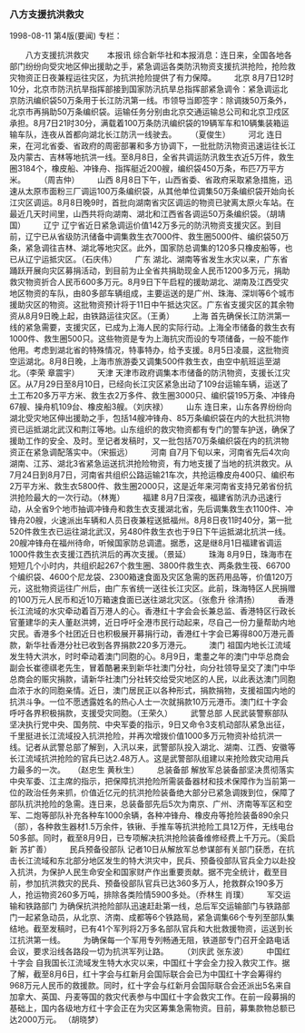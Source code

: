### 八方支援抗洪救灾

1998-08-11
第4版(要闻)
专栏：

　　八方支援抗洪救灾
　　本报讯  综合新华社和本报消息：连日来，全国各地各部门纷纷向受灾地区伸出援助之手，紧急调运各类防汛物资支援抗洪抢险，抢险救灾物资正日夜兼程运往灾区，为抗洪抢险提供了有力保障。
　　北京
    8月7日12时10分，北京市防汛抗旱指挥部接到国家防汛抗旱总指挥部紧急调令：紧急调运北京防汛编织袋50万条用于长江防汛第一线。市领导当即签字：除调拨50万条外，北京市再捐助50万条编织袋。运输任务分别由北京交通运输总公司和北京卫戍区承担。8月7日21时30分，满载着100万条防汛编织袋的19辆军车和10辆集装箱运输车队，连夜从首都向湖北长江防汛一线驶去。
　　（夏俊生）
　　河北
    连日来，在河北省委、省政府的周密部署和多方协调下，一批批防汛物资迅速运往长江及内蒙古、吉林等地抗洪一线。至8月8日，全省共调运防汛救生衣近5万件，救生圈3184个，橡皮船、冲锋舟、指挥艇近200艘，编织袋450万条，布匹7万平方米。
　　（周吉仲）
　　山西
    8月8日下午，山西省委、省政府采取紧急措施，迅速从太原市面粉三厂调运100万条编织袋，从其他单位调集50万条编织袋开始向长江灾区调运。8月8日晚9时，首批向湖南省灾区调运的物资已驶离太原火车站。在最近几天时间里，山西共将向湖南、湖北和江西省各调运50万条编织袋。（胡靖国）
　　辽宁
    辽宁省近日紧急调运价值142万多元的防汛物资支援灾区。到目前，辽宁已从省级防汛储备中调集救生衣7000件、救生圈5000件、编织袋50万条，紧急调往吉林、湖北等地灾区。此外，国家防总调集的120多只橡皮船等，也已从辽宁运抵灾区。（石庆伟）
　　广东
    湖北、湖南等省发生水灾以来，广东省踊跃开展向灾区募捐活动，到目前为止全省共捐助现金人民币1200多万元，捐助救灾物资折合人民币600多万元。8月9日下午启程的援助湖北、湖南及江西受灾地区物资的车队，由80多部车辆组成，主要运送的是广州、珠海、深圳等6个城市援助灾区的物资。这批物资预计将于11日中午抵达灾区。广东省支援灾区的其余物资从8月9日晚上起，由铁路运往灾区。（王勇）
　　上海
    首先确保长江防洪第一线的紧急需要，支援灾区，已成为上海人民的实际行动。上海全市储备的救生衣有1000件、救生圈500只。这些物资是专为上海抗灾而设的专项储备，一般不能作他用。考虑到湖北省的特殊情况，特事特办，给予支援。8月5日凌晨，这批物资空运湖北。8月8日晚，上海市旅游委又调集500件救生衣，由空中航班运至湖北。（李荣  章震宇）
　　天津
    天津市政府调集本市储备的防汛物资，支援长江灾区。从7月29日至8月10日，已经向长江灾区紧急出动了109台运输车辆，运送了土工布20多万平方米、救生衣2万多件、救生圈3000只、编织袋195万条、冲锋舟67艘、操舟机109台、橡皮船3艘。（刘庆禄）
　　山东
    连日来，山东各界纷纷向湖北受灾地区伸出援助之手，包括14艘冲锋舟、85万条编织袋在内的大批抗洪物资已运抵湖北武汉和荆江等地。山东组织的救灾物资都有专门的警车护送，确保了援助工作的安全、及时。至记者发稿时，又一批包括70万条编织袋在内的抗洪物资正在紧急调配落实中。（宋振远）
　　河南
    自7月下旬以来，河南省先后4次向湖南、江苏、湖北3省紧急运送抗洪抢险物资，有力地支援了当地的抗洪救灾。从7月24日到8月7日，河南省共组织公路运输21车次，共抢运橡皮舟400只、编织布2万平方米、救生衣5800件、救生圈2000只，这是近年来河南省支持兄弟省份抗洪抢险最大的一次行动。（林嵬）
　　福建
    8月7日深夜，福建省防汛办迅速行动，从全省9个地市抽调冲锋舟和救生衣支援湖北省，先后调集救生衣1100件、冲锋舟20艘，火速派出车辆和人员日夜兼程送抵福州。8月8日夜11时40分，第一批520件救生衣已运往湖北武汉，另480件救生衣也于9日下午运抵湖北抗洪一线。20艘冲锋舟在福州待命，听候国家防总调遣。据悉，这是继8月1日福建省调运1000件救生衣支援江西抗洪后的再次支援。（景延）
　　珠海
    8月9日，珠海市在短短几个小时内，共组织起267个救生圈、3800件救生衣、两条救生筏、66700个编织袋、4600个尼龙袋、2300箱速食面及灾区急需的医药用品等，价值120万元，这批物资运往广州后，由广东省统一送往长江灾区。此前，珠海特区人民捐赠的100万元人民币和近10万箱速食面已送往湖北灾区。（张愈升  徐清扬）
　　香港
    长江流域的水灾牵动着百万港人的心。香港红十字会会长兼总监、香港特区行政长官董建华的夫人董赵洪娉，近日呼吁全港市民行动起来，尽自己一份力量帮助内地灾民。香港多个社团近日也积极展开募捐行动，香港红十字会已筹得800万港元善款，新华社香港分社已收到各界捐款220多万港元。
　　澳门
    祖国内地长江流域发生特大洪水，时时牵动着澳门同胞的心。8月9日，耄耋之年的澳门中华总商会副会长崔德祺老先生，冒着酷暑来到新华社澳门分社，向分社领导呈交了澳门中华总商会的赈灾捐款，请新华社澳门分社转交给受灾地区的人民，以此表达澳门同胞血浓于水的同胞亲情。近日，澳门居民正以各种形式，捐款捐物，支援祖国内地的抗洪斗争。一位不愿透露姓名的热心人士一次就捐款10万元港币。澳门红十字会呼吁各界积极捐款，支援受灾同胞。（王荣久）
　　武警总部
    人民武装警察部队坚决执行党中央、国务院、中央军委的指示，9日又命令3支机动部队紧急出征，千里挺进长江流域投入抗洪抢险，并再次增拨价值1000多万元物资补给抗洪一线。记者从武警总部了解到，入汛以来，武警部队投入湖北、湖南、江西、安徽等长江流域抗洪抢险的官兵已达2.48万人。这是武警部队组建以来抢险救灾动用兵力最多的一次。　　（赵忠生  黄秋生）
　　总装备部
    解放军总装备部坚决贯彻落实中央军委、江主席的指示，把保障抗洪抢险所需装备器材和技术保障作为当前第一位的政治任务来抓，价值近亿元的抗洪抢险装备绝大部分已紧急调拨到位，保障了部队抗洪抢险的急需。连日来，总装备部先后5次为南京、广州、济南等军区和空军、二炮等部队补充各种车1000余辆，各种冲锋舟、橡皮舟等抢险装备890余只（部），各种救生器材1.5万余件，铁锹、手推车等抗洪抢险工具12万件，无线电台50多部。同时，截至8月9日，已专项解决抗洪抢险装备维修经费上千万元。（奚启新  苏扩善）
　　民兵预备役部队
    记者10日从解放军总参谋部有关部门获悉，在抗击长江流域和东北部分地区发生的特大洪灾中，民兵、预备役部队官兵全力以赴投入抗洪，为保护人民生命安全和国家财产作出重要贡献。据不完全统计，截至目前，参加抗洪救灾的民兵、预备役部队官兵已达360多万人，抢救群众190多万人，抢运物资260多万吨，排除各类险情5900多处。（乔林生  肖璞）
　　军交运输和铁路部门
    为确保抗洪抢险部队迅速赶赴第一线，总后军交运输部门与铁路部门一起紧急动员，从北京、济南、成都等6个铁路局，紧急调集66个专列至部队集结地。截至发稿时，已有41个军列将2万多名部队官兵和大批救援物资，运送到长江抗洪第一线。
　　为确保每一个军用专列畅通无阻，铁道部专门召开全路电话会议，要求沿线各路段一切为抗洪军列让路。
　　（刘庆武  张东波）
　　中国红十字会
    自我国长江流域发生特大水灾以来，中国红十字会全力投入救灾工作。据了解，截至8月6日，红十字会与红新月会国际联合会已为中国红十字会筹得约968万元人民币的救援款。同时，红十字会与红新月会国际联合会还派出5名来自加拿大、英国、丹麦等国的救灾代表参与中国红十字会救灾工作。在前一段募捐的基础上，国内各级地方红十字会正在为灾区筹集急需物资。目前，募集款物总额已达2000万元。
    （胡晓梦）

